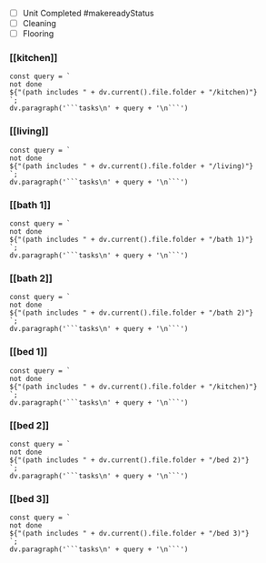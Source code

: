 - [ ] Unit Completed #makereadyStatus
- [ ] Cleaning
- [ ] Flooring
### [[kitchen]]
```dataviewjs
const query = `
not done
${"(path includes " + dv.current().file.folder + "/kitchen)"}
`;
dv.paragraph('```tasks\n' + query + '\n```')
```

### [[living]]
```dataviewjs
const query = `
not done
${"(path includes " + dv.current().file.folder + "/living)"}
`;
dv.paragraph('```tasks\n' + query + '\n```')
```

### [[bath 1]]
```dataviewjs
const query = `
not done
${"(path includes " + dv.current().file.folder + "/bath 1)"}
`;
dv.paragraph('```tasks\n' + query + '\n```')
```

### [[bath 2]]
```dataviewjs
const query = `
not done
${"(path includes " + dv.current().file.folder + "/bath 2)"}
`;
dv.paragraph('```tasks\n' + query + '\n```')
```

### [[bed 1]]
```dataviewjs
const query = `
not done
${"(path includes " + dv.current().file.folder + "/kitchen)"}
`;
dv.paragraph('```tasks\n' + query + '\n```')
```
### [[bed 2]]
```dataviewjs
const query = `
not done
${"(path includes " + dv.current().file.folder + "/bed 2)"}
`;
dv.paragraph('```tasks\n' + query + '\n```')
```
### [[bed 3]]
```dataviewjs
const query = `
not done
${"(path includes " + dv.current().file.folder + "/bed 3)"}
`;
dv.paragraph('```tasks\n' + query + '\n```')
```

